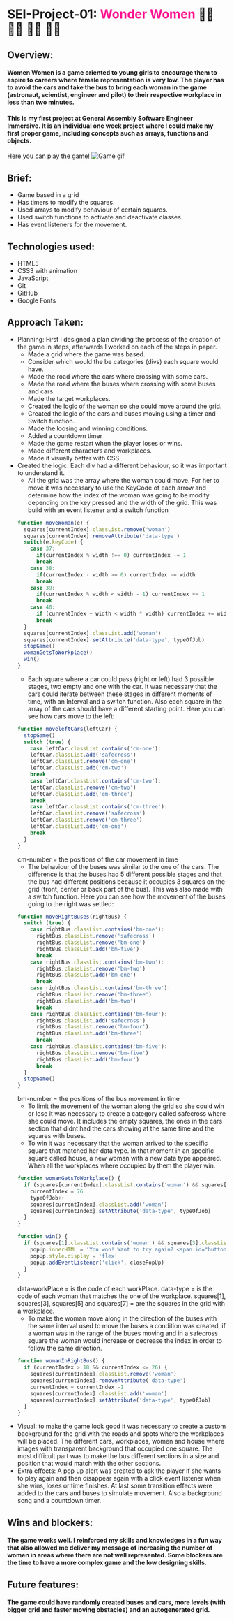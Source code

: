 # **SEI-Project-01: <span style="color:deeppink">Wonder Women** </span> :woman_astronaut: :woman_scientist: :construction_worker_woman: :woman_pilot:

## Overview:
#### Women Women is a game oriented to young girls to encourage them to aspire to careers where female representation is very low. The player has to avoid the cars and take the bus to bring each woman in the game (astronaut, scientist, engineer and pilot) to their respective workplace in less than two minutes.
#### This is my first project at General Assembly Software Engineer Immersive. It is an individual one week project where I could make my first proper game, including concepts such as arrays, functions and objects.

[Here you can play the game!](http://camilabuenamar.github.io/project-01)
![Game gif](https://media.giphy.com/media/dX34m8xkCLC0H2aL3u/giphy.gif)

## Brief:
- Game based in a grid
- Has timers to modify the squares.
- Used arrays to modify behaviour of certain squares.
- Used switch functions to activate and deactivate classes.
- Has event listeners for the movement.

## Technologies used:
- HTML5
- CSS3 with animation
- JavaScript
- Git
- GitHub
- Google Fonts

## Approach Taken:
- Planning: First I designed a plan dividing the process of the creation of the game in steps, afterwards I worked on each of the steps in paper.
  - Made a grid where the game was based.
  - Consider which would the be categories (divs) each square would have.
  - Made the road where the cars where crossing with some cars.
  - Made the road where the buses where crossing with some buses and cars.
  - Made the target workplaces.
  - Created the logic of the woman so she could move around the grid.
  - Created the logic of the cars and buses moving using a timer and Switch function.
  - Made the loosing and winning conditions.
  - Added a countdown timer
  - Made the game restart when the player loses or wins.
  - Made different characters and workplaces.
  - Made it visually better with CSS.
- Created the logic: Each div had a different behaviour, so it was important to understand it.
  - All the grid was the array where the woman could move. For her to move it was necessary to use the KeyCode of each arrow and determine how the index of the woman was going to be modify depending on the key pressed and the width of the grid. This was build with an event listener and a switch function
  ```javascript
  function moveWoman(e) {
    squares[currentIndex].classList.remove('woman')
    squares[currentIndex].removeAttribute('data-type')
    switch(e.keyCode) {
      case 37:
        if(currentIndex % width !== 0) currentIndex -= 1
        break
      case 38:
        if(currentIndex - width >= 0) currentIndex -= width
        break
      case 39:
        if(currentIndex % width < width - 1) currentIndex += 1
        break
      case 40:
        if (currentIndex + width < width * width) currentIndex += width
        break
    }
    squares[currentIndex].classList.add('woman')
    squares[currentIndex].setAttribute('data-type', typeOfJob)
    stopGame()
    womanGetsToWorkplace()
    win()
  }
  ```
  - Each square where a car could pass (right or left) had 3 possible stages, two empty and one with the car. It was necessary that the cars could iterate between these stages in different moments of time, with an Interval and a switch function. Also each square in the array of the cars should have a different starting point.
  Here you can see how cars move to the left:
  ```javascript
  function moveleftCars(leftCar) {
    stopGame()
    switch (true) {
      case leftCar.classList.contains('cm-one'):
      leftCar.classList.add('safecross')
      leftCar.classList.remove('cm-one')
      leftCar.classList.add('cm-two')
      break
      case leftCar.classList.contains('cm-two'):
      leftCar.classList.remove('cm-two')
      leftCar.classList.add('cm-three')
      break
      case leftCar.classList.contains('cm-three'):
      leftCar.classList.remove('safecross')
      leftCar.classList.remove('cm-three')
      leftCar.classList.add('cm-one')
      break
    }
  }
  ```
  cm-number = the positions of the car movement in time
  - The behaviour of the buses was similar to the one of the cars. The difference is that the buses had 5 different possible stages and that the bus had different positions because it occupies 3 squares on the grid (front, center or back part of the bus). This was also made with a switch function.
  Here you can see how the movement of the buses going to the right was settled:
  ```javascript
  function moveRightBuses(rightBus) {
    switch (true) {
      case rightBus.classList.contains('bm-one'):
        rightBus.classList.remove('safecross')
        rightBus.classList.remove('bm-one')
        rightBus.classList.add('bm-five')
        break
      case rightBus.classList.contains('bm-two'):
        rightBus.classList.remove('bm-two')
        rightBus.classList.add('bm-one')
        break
      case rightBus.classList.contains('bm-three'):
        rightBus.classList.remove('bm-three')
        rightBus.classList.add('bm-two')
        break
      case rightBus.classList.contains('bm-four'):
        rightBus.classList.add('safecross')
        rightBus.classList.remove('bm-four')
        rightBus.classList.add('bm-three')
        break
      case rightBus.classList.contains('bm-five'):
        rightBus.classList.remove('bm-five')
        rightBus.classList.add('bm-four')
        break
    }
    stopGame()
  }
  ```
  bm-number = the positions of the bus movement in time
  -  To limit the movement of the woman along the grid so she could win or lose it was necessary to create a category called safecross where she could move. It includes the empty squares, the ones in the cars section that didnt had the cars showing at the same time and the squares with buses.
  - To win it was necessary that the woman arrived to the specific square that matched her data type. In that moment in an specific square called house, a new woman with a new data type appeared. When all the workplaces where occupied by them the player win.
  ```javascript
  function womanGetsToWorkplace() {
    if (squares[currentIndex].classList.contains('woman') && squares[currentIndex].classList.contains('workPlace') && +squares[currentIndex].getAttribute('data-workPlace') === typeOfJob) {
      currentIndex = 76
      typeOfJob++
      squares[currentIndex].classList.add('woman')
      squares[currentIndex].setAttribute('data-type', typeOfJob)
    }
  }

  function win() {
    if (squares[1].classList.contains('woman') && squares[3].classList.contains('woman') && squares[5].classList.contains('woman') && squares[7].classList.contains('woman')) {
      popUp.innerHTML = 'You won! Want to try again? <span id="button"> ...Play again</span>'
      popUp.style.display = 'flex'
      popUp.addEventListener('click', closePopUp)
    }
  }
  ```
  data-workPlace = is the code of each workPlace.
  data-type = is the code of each woman that matches the one of the workplace.
  squares[1], squares[3], squares[5] and squares[7] = are the squares in the grid with a workplace.
  - To make the woman move along in the direction of the buses with the same interval used to move the buses a condition was created, if a woman was in the range of the buses moving and in a safecross square the woman would increase or decrease the index in order to follow the same direction.
  ```javascript
  function womanInRightBus() {
    if (currentIndex > 18 && currentIndex <= 26) {
      squares[currentIndex].classList.remove('woman')
      squares[currentIndex].removeAttribute('data-type')
      currentIndex = currentIndex -1
      squares[currentIndex].classList.add('woman')
      squares[currentIndex].setAttribute('data-type', typeOfJob)
    }
  }
  ```
- Visual: to make the game look good it was necessary to create a custom background for the grid with the roads and spots where the workplaces will be placed. The different cars, workplaces, women and house where images with transparent background that occupied one square. The most difficult part was to make the bus different sections in a size and position that would match with the other sections.
- Extra effects: A pop up alert was created to ask the player if she wants to play again and then disappear again with a click event listener when she wins, loses or time finishes. At last some transition effects were added to the cars and buses to simulate movement. Also a background song and a countdown timer.

## Wins and blockers:
#### The game works well. I reinforced my skills and knowledges in a fun way that also allowed me deliver my message of increasing the number of women in areas where there are not well represented. Some blockers are the time to have a more complex game and the low designing skills.

## Future features:
#### The game could have randomly created buses and cars, more levels (with bigger grid and faster moving obstacles) and an autogenerated grid.
